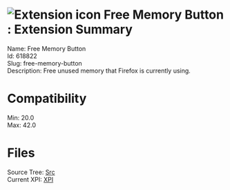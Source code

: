 # ![Extension icon](https://addons.thunderbird.net/user-media/addon_icons/618/618822-64.png?modified=1503305865) Free Memory Button : Extension Summary

Name: Free Memory Button  
Id: 618822  
Slug: free-memory-button  
Description: Free unused memory that Firefox is currently using.
  

# Compatibility
Min: 20.0  
Max: 42.0  

# Files

Source Tree: [Src](C:/Dev/Thunderbird/ThunderKdB/xall/xOther/618822-free-memory-button/src)  
Current XPI: [XPI](C:/Dev/Thunderbird/ThunderKdB/xall/xOther/618822-free-memory-button/xpi)  



